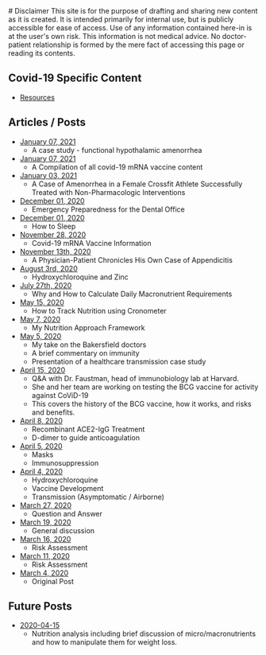 <head>
<link rel="icon" href="images/favicon.ico" type="image/x-icon" />
</head>
# Disclaimer
This site is for the purpose of drafting and sharing new content as it is created. It is intended primarily for internal use, but is publicly accessible for ease of access. Use of any information contained here-in is at the user's own risk. This information is not medical advice. No doctor-patient relationship is formed by the mere fact of accessing this page or reading its contents.

## Covid-19 Specific Content
- [Resources](covid_19_resources.md)

## Articles / Posts
- [January 07, 2021](./blogpost_fha_case_study-github.md)
  - A case study - functional hypothalamic amenorrhea
- [January 07, 2021](./covid-19-mrna-vaccine-information-compiled-processed.md)
  - A Compilation of all covid-19 mRNA vaccine content
- [January 03, 2021](blogpost_fha_case_study.md)
  - A Case of Amenorrhea in a Female Crossfit Athlete Successfully Treated with Non-Pharmacologic Interventions
- [December 01, 2020](120120_emergency_preparedness_dental.md)
  - Emergency Preparedness for the Dental Office
- [December 01, 2020](120120_sleep.md)
  - How to Sleep
- [November 28, 2020](112820_covid19_mrna_vaccine.md)
  - Covid-19 mRNA Vaccine Information
- [November 13th, 2020](111320_appendicits.md)
  - A Physician-Patient Chronicles His Own Case of Appendicitis
- [August 3rd, 2020](august_hcq_update.md)
  - Hydroxychloroquine and Zinc
- [July 27th, 2020](calculating_macronutrients.md)
  - Why and How to Calculate Daily Macronutrient Requirements
- [May 15, 2020](cronometer-tracking.md)
  - How to Track Nutrition using Cronometer
- [May 7, 2020](nutrition-approach_1.md)
  - My Nutrition Approach Framework
- [May 5, 2020](bakersfield-post.md)
  - My take on the Bakersfield doctors
  - A brief commentary on immunity
  - Presentation of a healthcare transmission case study
- [April 15, 2020](faustman_interview.md)
  - Q&A with Dr. Faustman, head of immunobiology lab at Harvard.
  - She and her team are working on testing the BCG vaccine for activity against CoViD-19
  - This covers the history of the BCG vaccine, how it works, and risks and benefits.
- [April 8, 2020](040820_litreview.md)
  - Recombinant ACE2-IgG Treatment
  - D-dimer to guide anticoagulation
- [April 5, 2020](040520_litreview.md)
  - Masks
  - Immunosuppression
- [April 4, 2020](040420_litreview.md)
  - Hydroxychloroquine
  - Vaccine Development
  - Transmission (Asymptomatic / Airborne)
- [March 27, 2020](032720update.md)
  - Question and Answer
- [March 19, 2020](031920update.md)
  - General discussion
- [March 16, 2020](031620update.md)
  - Risk Assessment
- [March 11, 2020](031120update.md)
  - Risk Assessment
- [March 4, 2020](030420original.md)
  - Original Post

## Future Posts
- [2020-04-15](nutrition_analysis.md)
  - Nutrition analysis including brief discussion of micro/macronutrients and how to manipulate them for weight loss.